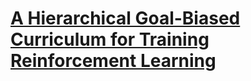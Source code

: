 # [A Hierarchical Goal-Biased Curriculum for Training Reinforcement Learning](https://journals.flvc.org/FLAIRS/article/download/130720/133892/232999)
